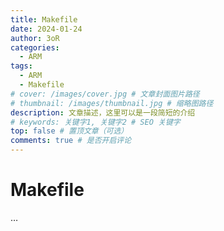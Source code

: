 ```yaml
---
title: Makefile
date: 2024-01-24
author: 3oR
categories:
  - ARM
tags:
  - ARM
  - Makefile
# cover: /images/cover.jpg # 文章封面图片路径
# thumbnail: /images/thumbnail.jpg # 缩略图路径
description: 文章描述，这里可以是一段简短的介绍
# keywords: 关键字1, 关键字2 # SEO 关键字
top: false # 置顶文章（可选）
comments: true # 是否开启评论
---
```


# Makefile

…
